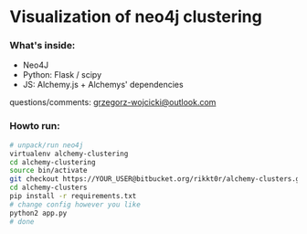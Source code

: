 # Visualization of neo4j clustering #

### What's inside: ###

* Neo4J
* Python: Flask / scipy
* JS: Alchemy.js + Alchemys' dependencies

questions/comments: grzegorz-wojcicki@outlook.com

### Howto run: ###

```bash
# unpack/run neo4j
virtualenv alchemy-clustering
cd alchemy-clustering
source bin/activate
git checkout https://YOUR_USER@bitbucket.org/rikkt0r/alchemy-clusters.git
cd alchemy-clusters
pip install -r requirements.txt
# change config however you like
python2 app.py
# done
```